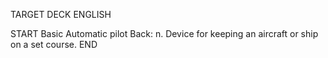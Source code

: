 TARGET DECK
ENGLISH

START
Basic
Automatic pilot
Back: n. Device for keeping an aircraft or ship on a set course.
END
